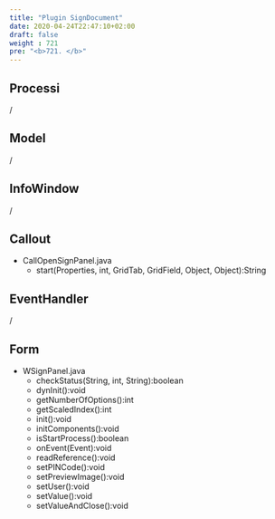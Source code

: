```yaml
---
title: "Plugin SignDocument"
date: 2020-04-24T22:47:10+02:00
draft: false
weight : 721
pre: "<b>721. </b>"
---
```


## Processi
/
## Model
/
## InfoWindow
/
## Callout
- CallOpenSignPanel.java
    - start(Properties, int, GridTab, GridField, Object, Object):String
## EventHandler
/
## Form
- WSignPanel.java
    - checkStatus(String, int, String):boolean
    - dynInit():void
    - getNumberOfOptions():int
    - getScaledIndex():int
    - init():void
    - initComponents():void
    - isStartProcess():boolean
    - onEvent(Event):void
    - readReference():void
    - setPINCode():void
    - setPreviewImage():void
    - setUser():void
    - setValue():void
    - setValueAndClose():void
